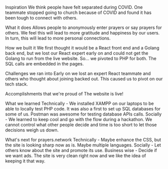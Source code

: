 Inspiration
We think people have felt separated during COVID. One teammate stopped going to church because of COVID and found it has been tough to connect with others.

What it does
Allows people to anonymously enter prayers or say prayers for others. We feel this will lead to more gratitude and happiness by our users. In turn, this will lead to more personal connections.

How we built it
We first thought it would be a React front end and a Golang back end, but we lost our React expert early on and could not get the Golang to run from the live website. So... we pivoted to PHP for both. The SQL calls are embedded in the pages.

Challenges we ran into
Early on we lost an expert React teammate and others who thought about joining backed out. This caused us to pivot on our tech stack.

Accomplishments that we're proud of
The website is live!

What we learned
Technically - We installed XAMPP on our laptops to be able to locally test PHP code. It was also a first to set up SQL databases for some of us. Postman was awesome for testing database APIs calls. Socially - We learned to keep cool and go with the flow during a hackathon. We cannot control what other people decide and time is too short to let those decisions weigh us down.

What's next for prayers.network
Technically - Maybe enhance the CSS, but the site is looking sharp now as is. Maybe multiple languages. Socially - Let others know about the site and promote its use. Business wise - Decide if we want ads. The site is very clean right now and we like the idea of keeping it that way.
